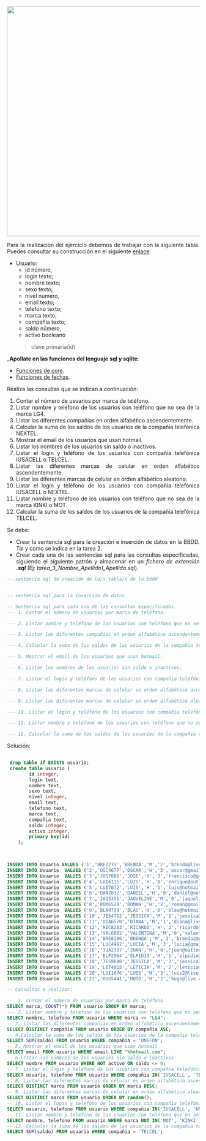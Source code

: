 <div align="justify">

<div align="center">
<img src="https://www.4webs.es/blog/wp-content/uploads/2016/10/usuarios-nuevos-vs-recurrentes.jpg" width="600px"/>
</div>

Para la realización del ejercicio debemos de trabajar con la siguiente tabla. Puedes consultar su construcción en el siguiente [enlace](../README.md):

- Usuario: 
    - id número,
    - login texto;
    - nombre texto;
    - sexo texto;
    - nivel numero,
    - email texto;
    - telefono texto;
    - marca texto;
    - compañia texto;
    - saldo número,
    - activo booleano
    > clave primaria(id)

___Apollate en las funciones del lenguaje sql y sqlite__:
- [Funciones de core](https://www.sqlite.org/lang_corefunc.html). 
- [Funciones de fechas](https://www.sqlite.org/lang_datefunc.html).

 Realiza las consultas que se indican a continuación:
1. Contar el número de usuarios por marca de teléfono.
2. Listar nombre y teléfono de los usuarios con teléfono que no sea de la marca LG4.
3. Listar las diferentes compañias en orden alfabético ascendentemente.
4. Calcular la suma de los saldos de los usuarios de la compañia telefónica NEXTEL.
5. Mostrar el email de los usuarios que usan hotmail.
6. Listar los nombres de los usuarios sin saldo o inactivos.
7. Listar el login y teléfono de los usuarios con compañia telefónica IUSACELL o TELCEL.
8. Listar las diferentes marcas de celular en orden alfabético ascendentemente.
9. Listar las diferentes marcas de celular en orden alfabético aleatorio.
10. Listar el login y teléfono de los usuarios con compañia telefónica IUSACELL o NEXTEL.
11. Listar nombre y teléfono de los usuarios con teléfono que no sea de la marca KINKI o MOT.
12. Calcular la suma de los saldos de los usuarios de la compañia telefónica TELCEL.

Se debe:
- Crear la sentencia sql para la creación e inserción de datos en la BBDD. Tal y como se indica en la tarea 2.
- Crear cada una de las sentencias sql para las consultas especificadas, siguiendo el siguiente patrón y almacenar en un _fichero de extensión_ ___.sql___ (Ej: _tarea_3_Nombre_Apellido1_Apellido.sql_).

```sql
-- sentencia sql de creación de la/s tabla/s de la bbdd


-- sentencia sql para la inserción de datos

-- Sentencia sql para cada una de las consultas especificadas.
--- 1. Contar el número de usuarios por marca de teléfono.

--- 2. Listar nombre y teléfono de los usuarios con teléfono que no sea de la marca LG4.

--- 3. Listar las diferentes compañias en orden alfabético ascendentemente.

--- 4. Calcular la suma de los saldos de los usuarios de la compañia telefónica NEXTEL.

--- 5. Mostrar el email de los usuarios que usan hotmail.

--- 6. Listar los nombres de los usuarios sin saldo o inactivos.

--- 7. Listar el login y teléfono de los usuarios con compañia telefónica IUSACELL o TELCEL.

--- 8. Listar las diferentes marcas de celular en orden alfabético ascendentemente.

--- 9. Listar las diferentes marcas de celular en orden alfabético aleatorio.

--- 10. Listar el login y teléfono de los usuarios con compañia telefónica IUSACELL o NEXTEL.

--- 11. Listar nombre y teléfono de los usuarios con teléfono que no sea de la marca KINKI o MOT.

--- 12. Calcular la suma de los saldos de los usuarios de la compañia telefónica TELCEL.
```

Solución:

```sql
 	
 drop table if EXISTS usuario;
 create table usuario (
 		id integer,
 		login text,
 		nombre text,
 		sexo text,
 		nivel integer,
 		email text,
 		telefono text,
 		marca text,
 		compañia text,
 		saldo integer,
 		activo integer,
 		primary key(id)
 	);

	

INSERT INTO Usuario VALUES ('1','BRE2271','BRENDA','M','2','brenda@live.com','655-330-5736','KINKI','IUSACELL','100','1');
INSERT INTO Usuario  VALUES ('2','OSC4677','OSCAR','H','3','oscar@gmail.com','655-143-4181','LG4','TELCEL','0','1');
INSERT INTO Usuario  VALUES ('3','JOS7086','JOSE','H','3','francisco@gmail.com','655-143-3922','TOMTON','MOVISTAR','150','1');
INSERT INTO Usuario  VALUES ('4','LUI6115','LUIS','H','0','enrique@outlook.com','655-137-1279','KINKI','TELCEL','50','1');
INSERT INTO Usuario  VALUES ('5','LUI7072','LUIS','H','1','luis@hotmail.com','655-100-8260','TOMTON','IUSACELL','50','0');
INSERT INTO Usuario  VALUES ('6','DAN2832','DANIEL','H','0','daniel@outlook.com','655-145-2586','DREAMS','UNEFON','100','1');
INSERT INTO Usuario  VALUES ('7','JAQ5351','JAQUELINE','M','0','jaqueline@outlook.com','655-330-5514','BLACK','AXEL','0','1');
INSERT INTO Usuario  VALUES ('8','ROM6520','ROMAN','H','2','roman@gmail.com','655-330-3263','LG4','IUSACELL','50','1');
INSERT INTO Usuario  VALUES ('9','BLA9739','BLAS','H','0','blas@hotmail.com','655-330-3871','LG4','UNEFON','100','1');
INSERT INTO Usuario  VALUES ('10','JES4752','JESSICA','M','1','jessica@hotmail.com','655-143-6861','KINKI','TELCEL','500','1');
INSERT INTO Usuario  VALUES ('11','DIA6570','DIANA','M','1','diana@live.com','655-143-3952','DREAMS','UNEFON','100','0');
INSERT INTO Usuario  VALUES ('12','RIC8283','RICARDO','H','2','ricardo@hotmail.com','655-145-6049','MOT','IUSACELL','150','1');
INSERT INTO Usuario  VALUES ('13','VAL6882','VALENTINA','M','0','valentina@live.com','655-137-4253','BLACK','AT&T','50','0');
INSERT INTO Usuario  VALUES ('14','BRE8106','BRENDA','M','3','brenda2@gmail.com','655-100-1351','MOT','NEXTEL','150','1');
INSERT INTO Usuario  VALUES ('15','LUC4982','LUCIA','M','3','lucia@gmail.com','655-145-4992','BLACK','IUSACELL','0','1');
INSERT INTO Usuario  VALUES ('16','JUA2337','JUAN','H','0','juan@outlook.com','655-100-6517','KINKI','AXEL','0','0');
INSERT INTO Usuario  VALUES ('17','ELP2984','ELPIDIO','H','1','elpidio@outlook.com','655-145-9938','MOT','MOVISTAR','500','1');
INSERT INTO Usuario  VALUES ('18','JES9640','JESSICA','M','3','jessica2@live.com','655-330-5143','DREAMS','IUSACELL','200','1');
INSERT INTO Usuario  VALUES ('19','LET4015','LETICIA','M','2','leticia@yahoo.com','655-143-4019','BLACK','UNEFON','100','1');
INSERT INTO Usuario  VALUES ('20','LUI1076','LUIS','H','3','luis2@live.com','655-100-5085','DREAMS','UNEFON','150','1');
INSERT INTO Usuario  VALUES ('21','HUG5441','HUGO','H','2','hugo@live.com','655-137-3935','MOT','AT&T','500','1');

-- Consultas a realizar:

--- 1. Contar el número de usuarios por marca de teléfono
SELECT marca, COUNT(*) FROM usuario GROUP BY marca;
--- 2. Listar nombre y teléfono de los usuarios con teléfono que no sea de la marca LG4
SELECT nombre, telefono FROM usuario WHERE marca <> "LG4";
-- 3. Listar las diferentes compañias en orden alfabético ascendentemente
SELECT DISTINCT compañia FROM usuario ORDER BY compañia ASC;
-- 4.Calcular la suma de los saldos de los usuarios de la compañia telefónica UNEFON
SELECT SUM(saldo) FROM usuario WHERE compañia = 'UNEFON';
-- 5. Mostrar el email de los usuarios que usan hotmail
SELECT email FROM usuario WHERE email LIKE "%hotmail.com";
-- 6.Listar los nombres de los usuarios sin saldo o inactivos
SELECT nombre FROM usuario WHERE NOT activo OR saldo <= 0;
-- 7. Listar el login y teléfono de los usuarios con compañia telefónica IUSACELL o TELCEL
SELECT usuario, telefono FROM usuario WHERE compañia IN('IUSACELL', 'TELCEL');
-- 8. Listar las diferentes marcas de celular en orden alfabético ascendentemente
SELECT DISTINCT marca FROM usuario ORDER BY marca DESC;
-- 9. Listar las diferentes marcas de celular en orden alfabético aleatorio
SELECT DISTINCT marca FROM usuario ORDER BY random();
-- 10. Listar el login y teléfono de los usuarios con compañia telefónica IUSACELL o UNEFON.
SELECT usuario, telefono FROM usuario WHERE compañia IN('IUSACELL', 'UNEFON');
-- 11. Listar nombre y teléfono de los usuarios con teléfono que no sea de la marca MOTOROLA o NOKIA
SELECT nombre, telefono FROM usuario WHERE marca NOT IN('MOT', 'KINKI');
-- 12. Calcular la suma de los saldos de los usuarios de la compañia telefónica TELCEL
SELECT SUM(saldo) FROM usuario WHERE compañia = 'TELCEL';
```

</div>